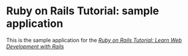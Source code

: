 # Ruby on Rails Tutorial: sample application
This is the sample application for the
[*Ruby on Rails Tutorial:
Learn Web Development with Rails*](http://www.railstutorial.org/)